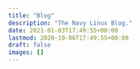 ```yaml
---
title: "Blog"
description: "The Navy Linux Blog."
date: 2021-01-03T17:49:55+00:00
lastmod: 2020-10-06T17:49:55+00:00
draft: false
images: []
---
```

